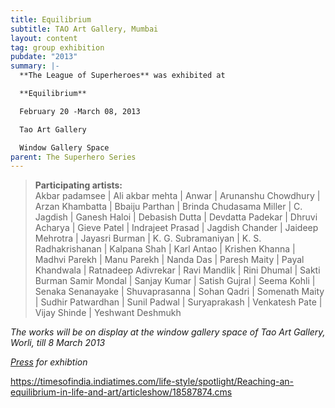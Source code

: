 ```yaml
---
title: Equilibrium
subtitle: TAO Art Gallery, Mumbai
layout: content
tag: group exhibition
pubdate: "2013"
summary: |-
  **The League of Superheroes** was exhibited at

  **Equilibrium**

  February 20 -March 08, 2013

  Tao Art Gallery

  Window Gallery Space
parent: The Superhero Series
---
```



> **Participating artists:**\
> Akbar padamsee | Ali akbar mehta | Anwar | Arunanshu Chowdhury | Arzan Khambatta | Bbaiju Parthan | Brinda Chudasama Miller | C. Jagdish | Ganesh Haloi | Debasish Dutta | Devdatta Padekar | Dhruvi Acharya | Gieve Patel | Indrajeet Prasad | Jagdish Chander | Jaideep Mehrotra | Jayasri Burman | K. G. Subramaniyan | K. S. Radhakrishanan | Kalpana Shah | Karl Antao | Krishen Khanna | Madhvi Parekh | Manu Parekh | Nanda Das | Paresh Maity | Payal Khandwala | Ratnadeep Adivrekar | Ravi Mandlik | Rini Dhumal | Sakti Burman Samir Mondal | Sanjay Kumar | Satish Gujral | Seema Kohli | Senaka Senanayake | Shuvaprasanna | Sohan Qadri | Somenath Maity | Sudhir Patwardhan | Sunil Padwal | Suryaprakash | Venkatesh Pate | Vijay Shinde | Yeshwant Deshmukh

*The works will be on display at the window gallery space of Tao Art Gallery, Worli, till 8 March 2013*

*[Press](https://timesofindia.indiatimes.com/life-style/spotlight/Reaching-an-equilibrium-in-life-and-art/articleshow/18587874.cms) for exhibtion*

https://timesofindia.indiatimes.com/life-style/spotlight/Reaching-an-equilibrium-in-life-and-art/articleshow/18587874.cms